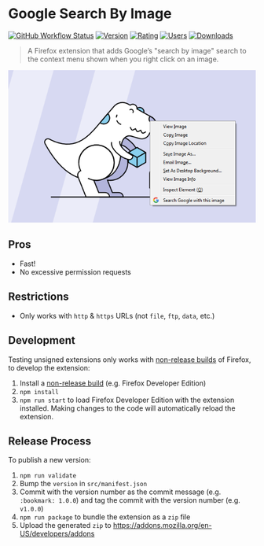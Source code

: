 # Google Search By Image

[![GitHub Workflow Status](https://img.shields.io/github/actions/workflow/status/MethodGrab/firefox-google-search-by-image/CI.yaml?branch=master&style=flat-square)](https://github.com/MethodGrab/firefox-google-search-by-image/actions/workflows/CI.yaml)
[![Version](https://img.shields.io/amo/v/google-search-by-image-new?style=flat-square)][amo]
[![Rating](https://img.shields.io/amo/rating/google-search-by-image-new?style=flat-square)][amo]
[![Users](https://img.shields.io/amo/users/google-search-by-image-new?style=flat-square)][amo]
[![Downloads](https://img.shields.io/amo/dw/google-search-by-image-new?style=flat-square)][amo]

> A Firefox extension that adds Google’s "search by image" search to the context menu shown when you right click on an image.

<p style="text-align: center">
	<img src="media/screenshot-1.png" alt="Extension screenshot">
</p>


## Pros
- Fast!
- No excessive permission requests


## Restrictions
- Only works with `http` & `https` URLs (not `file`, `ftp`, `data`, etc.)


## Development

Testing unsigned extensions only works with [non-release builds](https://developer.mozilla.org/en-US/Add-ons/WebExtensions/Getting_started_with_web-ext#Testing_unsigned_extensions) of Firefox, to develop the extension:
1. Install a [non-release build](https://developer.mozilla.org/en-US/Add-ons/WebExtensions/Getting_started_with_web-ext#Testing_unsigned_extensions) (e.g. Firefox Developer Edition)
1. `npm install`
1. `npm run start` to load Firefox Developer Edition with the extension installed. Making changes to the code will automatically reload the extension.


## Release Process

To publish a new version:

1. `npm run validate`
1. Bump the `version` in `src/manifest.json`
1. Commit with the version number as the commit message (e.g. `:bookmark: 1.0.0`) and tag the commit with the version number (e.g. `v1.0.0`)
1. `npm run package` to bundle the extension as a `zip` file
1. Upload the generated `zip` to https://addons.mozilla.org/en-US/developers/addons


[amo]: https://addons.mozilla.org/en-GB/firefox/addon/google-search-by-image-new
